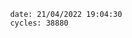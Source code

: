 

                date: 21/04/2022 19:04:30
                cycles: 38880

                         